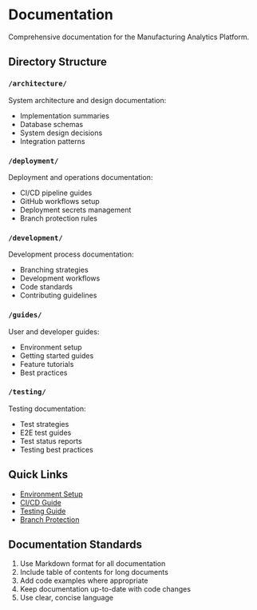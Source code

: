 # Documentation

Comprehensive documentation for the Manufacturing Analytics Platform.

## Directory Structure

### `/architecture/`
System architecture and design documentation:
- Implementation summaries
- Database schemas
- System design decisions
- Integration patterns

### `/deployment/`
Deployment and operations documentation:
- CI/CD pipeline guides
- GitHub workflows setup
- Deployment secrets management
- Branch protection rules

### `/development/`
Development process documentation:
- Branching strategies
- Development workflows
- Code standards
- Contributing guidelines

### `/guides/`
User and developer guides:
- Environment setup
- Getting started guides
- Feature tutorials
- Best practices

### `/testing/`
Testing documentation:
- Test strategies
- E2E test guides
- Test status reports
- Testing best practices

## Quick Links

- [Environment Setup](guides/README-ENVIRONMENT-SETUP.md)
- [CI/CD Guide](deployment/CICD-GUIDE.md)
- [Testing Guide](testing/README-TESTING.md)
- [Branch Protection](development/BRANCH-PROTECTION.md)

## Documentation Standards

1. Use Markdown format for all documentation
2. Include table of contents for long documents
3. Add code examples where appropriate
4. Keep documentation up-to-date with code changes
5. Use clear, concise language